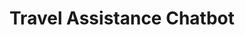 ---
title: Travel Assistance Chatbot
emoji: 🌍
colorFrom: yellow
colorTo: purple
sdk: streamlit
sdk_version: 1.42.1
app_file: app.py
pinned: false
---
